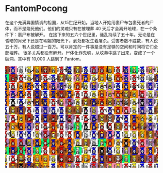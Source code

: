# FantomPocong

在这个充满异国情调的祖国，从15世纪开始，当地人开始用裹尸布包裹死者的尸体，而不是烧死他们。他们的灵魂只有在被埋葬 40 天后才会离开地球，在一个条件下：裹尸布被解开。
在接下来的五六个世纪里，骚乱持续了五十年。无论是在昏暗的月光下还是在明媚的阳光下，到处都发生着屠杀。受害者数不胜数，有人说五十万，有人说超过一百万。可以肯定的一件事是没有足够的空间和时间将它们全部埋葬。
很多关系都没有解开。尸体化作鬼魂，从坟墓中跳了出来，变成了一个破洞。其中有 10,000 人跳到了 Fantom。

![fantompocong-dapp-collectibles-fantom-image1_90f0e27b3faa9bea39921b0fb77afe39](fantompocong-dapp-collectibles-fantom-image1_90f0e27b3faa9bea39921b0fb77afe39.png)

